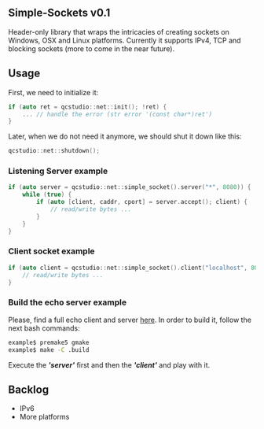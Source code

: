 ## Simple-Sockets v0.1

Header-only library that wraps the intricacies of creating sockets on Windows, OSX and Linux platforms. 
Currently it supports IPv4, TCP and blocking sockets (more to come in the near future).

## Usage

First, we need to initialize it:

```c++
if (auto ret = qcstudio::net::init(); !ret) {
    ... // handle the error (str error '(const char*)ret')
}
```

Later, when we do not need it anymore, we should shut it down like this:

```c++
qcstudio::net::shutdown();
```

### Listening Server example

```c++
if (auto server = qcstudio::net::simple_socket().server("*", 8080)) {
    while (true) {
        if (auto [client, caddr, cport] = server.accept(); client) {
            // read/write bytes ...
        }
    }
}
```

### Client socket example

```c++
if (auto client = qcstudio::net::simple_socket().client("localhost", 8080)) {
    // read/write bytes ...
}
```

### Build the echo server example

Please, find a full echo client and server [here](https://github.com/galtza/simple-sockets/blob/master/example/). In order to build it, follow the next bash commands:

```bash
example$ premake5 gmake
example$ make -C .build
```

Execute the **_'server'_** first and then the _**'client'**_ and play with it.

## Backlog
- IPv6 
- More platforms
